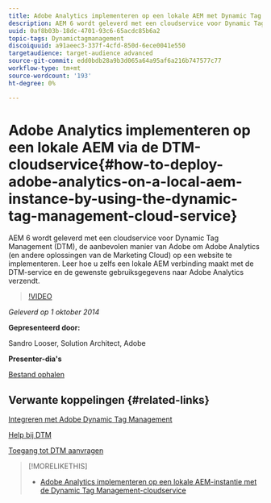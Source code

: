 ```yaml
---
title: Adobe Analytics implementeren op een lokale AEM met Dynamic Tag Management Cloud Service
description: AEM 6 wordt geleverd met een cloudservice voor Dynamic Tag Management (DTM), de aanbevolen manier van Adobe om Adobe Analytics (en andere oplossingen van de Marketing Cloud) op een website te implementeren. Leer hoe u zelfs een lokale AEM verbinding maakt met de DTM-service en de gewenste gebruiksgegevens naar Adobe Analytics verzendt.
uuid: 0af8b03b-18dc-4701-93c6-65acdc85b6a2
topic-tags: Dynamictagmanagement
discoiquuid: a91aeec3-337f-4cfd-850d-6ece0041e550
targetaudience: target-audience advanced
source-git-commit: edd0bdb28a9b3d065a64a95af6a216b747577c77
workflow-type: tm+mt
source-wordcount: '193'
ht-degree: 0%

---
```


# Adobe Analytics implementeren op een lokale AEM via de DTM-cloudservice{#how-to-deploy-adobe-analytics-on-a-local-aem-instance-by-using-the-dynamic-tag-management-cloud-service}

AEM 6 wordt geleverd met een cloudservice voor Dynamic Tag Management (DTM), de aanbevolen manier van Adobe om Adobe Analytics (en andere oplossingen van de Marketing Cloud) op een website te implementeren. Leer hoe u zelfs een lokale AEM verbinding maakt met de DTM-service en de gewenste gebruiksgegevens naar Adobe Analytics verzendt.

>[!VIDEO](https://video.tv.adobe.com/v/19401/?quality=9)

*Geleverd op 1 oktober 2014*

**Gepresenteerd door:**

Sandro Looser, Solution Architect, Adobe

**Presenter-dia&#39;s**

[Bestand ophalen](assets/dtm-10-1-2014.pdf)

## Verwante koppelingen {#related-links}

[Integreren met Adobe Dynamic Tag Management](http://docs.adobe.com/docs/en/aem/6-0/administer/integration/marketing-cloud/dtm.html)

[Help bij DTM](https://experienceleague.adobe.com/docs/data-collection.html?lang=en)

[Toegang tot DTM aanvragen](https://dtm.adobe.com/request_access)

<!--
[Get back to the Overview](https://helpx.adobe.com/experience-manager/kt/eseminars/gems/aem-index.html)
-->

>[!MORELIKETHIS]
>
>* [Adobe Analytics implementeren op een lokale AEM-instantie met de Dynamic Tag Management-cloudservice](aem-adobe-analytics-dynamic-tag-management.md)

